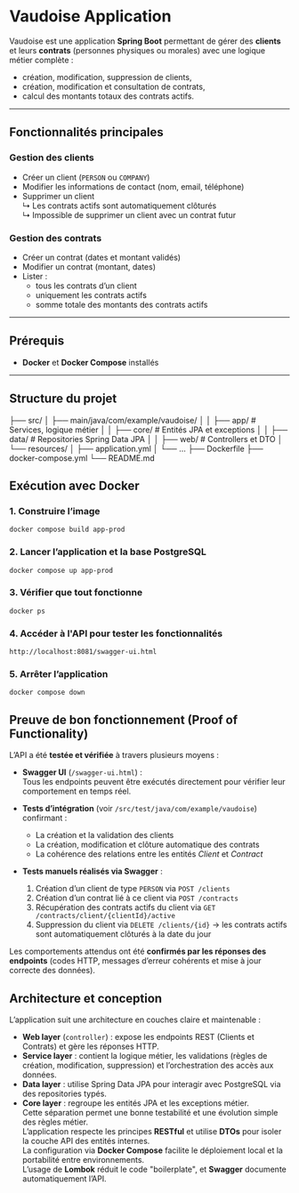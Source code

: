 #  Vaudoise Application

Vaudoise est une application **Spring Boot** permettant de gérer des **clients** et leurs **contrats** (personnes physiques ou morales) avec une logique métier complète :
- création, modification, suppression de clients,
- création, modification et consultation de contrats,
- calcul des montants totaux des contrats actifs.

---

##  Fonctionnalités principales

### Gestion des clients
- Créer un client (`PERSON` ou `COMPANY`)
- Modifier les informations de contact (nom, email, téléphone)
- Supprimer un client  
  ↳ Les contrats actifs sont automatiquement clôturés  
  ↳ Impossible de supprimer un client avec un contrat futur

###  Gestion des contrats
- Créer un contrat (dates et montant validés)
- Modifier un contrat (montant, dates)
- Lister :
  - tous les contrats d’un client
  - uniquement les contrats actifs
  - somme totale des montants des contrats actifs

---

##  Prérequis

- **Docker** et **Docker Compose** installés  

---

##  Structure du projet

├── src/
│ ├── main/java/com/example/vaudoise/
│ │ ├── app/ # Services, logique métier
│ │ ├── core/ # Entités JPA et exceptions
│ │ ├── data/ # Repositories Spring Data JPA
│ │ ├── web/ # Controllers et DTO
│ └── resources/
│ ├── application.yml
│ └── ...
├── Dockerfile
├── docker-compose.yml
└── README.md

##  Exécution avec Docker

###  1. Construire l’image

`docker compose build app-prod`

### 2. Lancer l’application et la base PostgreSQL

`docker compose up app-prod`

### 3. Vérifier que tout fonctionne

`docker ps`

### 4. Accéder à l'API pour tester les fonctionnalités

`http://localhost:8081/swagger-ui.html`

### 5. Arrêter l’application

`docker compose down`


## Preuve de bon fonctionnement (Proof of Functionality)

L’API a été **testée et vérifiée** à travers plusieurs moyens :

- **Swagger UI** (`/swagger-ui.html`) :  
  Tous les endpoints peuvent être exécutés directement pour vérifier leur comportement en temps réel.

- **Tests d’intégration** (voir `/src/test/java/com/example/vaudoise`) confirmant :
  - La création et la validation des clients  
  - La création, modification et clôture automatique des contrats  
  - La cohérence des relations entre les entités *Client* et *Contract*

- **Tests manuels réalisés via Swagger** :
  1. Création d’un client de type `PERSON` via `POST /clients`  
  2. Création d’un contrat lié à ce client via `POST /contracts`  
  3. Récupération des contrats actifs du client via `GET /contracts/client/{clientId}/active`  
  4. Suppression du client via `DELETE /clients/{id}` → les contrats actifs sont automatiquement clôturés à la date du jour  

Les comportements attendus ont été **confirmés par les réponses des endpoints** (codes HTTP, messages d’erreur cohérents et mise à jour correcte des données).


## Architecture et conception

L’application suit une architecture en couches claire et maintenable :
- **Web layer** (`controller`) : expose les endpoints REST (Clients et Contrats) et gère les réponses HTTP.  
- **Service layer** : contient la logique métier, les validations (règles de création, modification, suppression) et l’orchestration des accès aux données.  
- **Data layer** : utilise Spring Data JPA pour interagir avec PostgreSQL via des repositories typés.  
- **Core layer** : regroupe les entités JPA et les exceptions métier.  
Cette séparation permet une bonne testabilité et une évolution simple des règles métier.  
L’application respecte les principes **RESTful** et utilise **DTOs** pour isoler la couche API des entités internes.  
La configuration via **Docker Compose** facilite le déploiement local et la portabilité entre environnements.  
L’usage de **Lombok** réduit le code "boilerplate", et **Swagger** documente automatiquement l’API.

